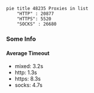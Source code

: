 
```mermaid
pie title 48235 Proxies in list
    "HTTP" : 20877
    "HTTPS": 5520
    "SOCKS" : 26680
```

### Some Info
#### Average Timeout

- mixed: 3.2s
- http: 1.3s
- https: 8.3s
- socks: 4.7s